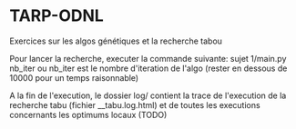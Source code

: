 TARP-ODNL
=========

Exercices sur les algos génétiques et la recherche tabou

Pour lancer la recherche, executer la commande suivante:
sujet 1/main.py nb_iter
	ou nb_iter est le nombre d'iteration de l'algo (rester en dessous de 10000 pour un temps raisonnable)

A la fin de l'execution, le dossier log/ contient la trace de l'execution de la recherche tabu (fichier __tabu.log.html) et de toutes les executions concernants les optimums locaux (TODO)
